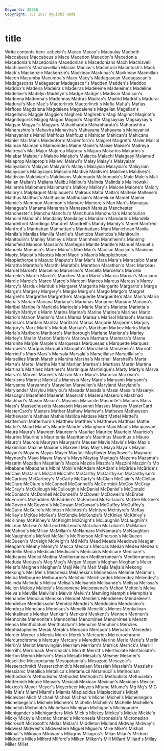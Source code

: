 ```yaml
---
Keywords: 22816 
Copyright: (C) 2017 Ryuichi Ueda
---
```


# title

Write contents here.
acLeish's Macao Macao's
Macaulay Macbeth Maccabeus Maccabeus's Mace Macedon Macedon's Macedonia Macedonia's Macedonian
Macedonian's Macedonians Mach Machiavelli Machiavelli's Machiavellian Macias Macias's Macintosh Macintosh's
Mack Mack's Mackenzie Mackenzie's Mackinac Mackinac's Mackinaw Macmillan Macon Macumba
Macumba's Macy Macy's Madagascan Madagascan's Madagascans Madagascar Madagascar's Madden Madden's
Maddox Maddox's Madeira Madeira's Madeiras Madeleine Madeleine's Madeline Madeline's Madelyn
Madelyn's Madge Madge's Madison Madison's Madonna Madonna's Madonnas Madras Madras's
Madrid Madrid's Madurai Madurai's Mae Mae's Maeterlinck Maeterlinck's Mafia Mafia's
Mafias Mafioso Magdalena Magdalene Magdalene's Magellan Magellan's Magellanic Maggie Maggie's
Maghreb Maghreb's Magi Maginot Maginot's Magnitogorsk Magog Magoo Magoo's Magritte
Magsaysay Magsaysay's Magyar Magyar's Magyars Mahabharata Mahabharata's Maharashtra Maharashtra's Mahavira
Mahavira's Mahayana Mahayana's Mahayanist Mahayanist's Mahdi Mahfouz Mahfouz's Mahican Mahican's
Mahicans Mahler Mai Mai's Maidenform Maidenform's Maigret Maigret's Mailer Maillol
Maiman Maiman's Maimonides Maine Maine's Maisie Maisie's Maitreya Maitreya's Maj
Major Majorca Majorca's Majuro Makarios Makarios's Malabar Malabar's Malabo Malabo's
Malacca Malachi Malagasy Malamud Malaprop Malaprop's Malawi Malawi's Malay Malay's
Malayalam Malayalam's Malayan Malayan's Malays Malaysia Malaysia's Malaysian Malaysian's Malaysians
Malcolm Maldive Maldive's Maldives Maldives's Maldivian Maldivian's Maldivians Maldonado Maldonado's
Male Male's Mali Malian Malian's Malians Malibu Malibu's Malinda Malinda's
Malinowski Mallarmé Mallomars Mallomars's Mallory Mallory's Malone Malone's Malory Malory's
Malplaquet Malplaquet's Malraux Malta Malta's Maltese Maltese's Malthus Malthus's Malthusian
Malthusian's Mameluke Mamet Mamie Mamie's Mammon Mammon's Mamore Mamore's Man
Man's Managua Managua's Manama Manama's Manasseh Manaus Manchester Manchester's Manchu
Manchu's Manchuria Manchuria's Manchurian Mancini Mancini's Mandalay Mandalay's Mandarin Mandarin's
Mandela Mandelbrot Mandingo Mandrell Mandrell's Mandy Mandy's Manet Manfred Manfred's
Manhattan Manhattan's Manhattans Mani Manichean Manila Manila's Manilas Manilla Manilla's
Manitoba Manitoba's Manitoulin Manitoulin's Manley Manley's Mann Mannheim Mannheim's Manning
Mansfield Manson Manson's Mantegna Mantle Mantle's Manuel Manuel's Manuela Manuela's
Manx Manx's Mao Mao's Maoism Maoism's Maoisms Maoist Maoist's Maoists
Maori Maori's Maoris Mapplethorpe Mapplethorpe's Maputo Maputo's Mar Mar's Mara
Mara's Maracaibo Marat Maratha Maratha's Marathi Marathi's Marathon Marathon's Marc
Marceau Marcel Marcel's Marcelino Marcelino's Marcella Marcella's Marcelo Marcelo's March
March's Marches Marci Marci's Marcia Marcia's Marciano Marcie Marcie's Marco
Marco's Marconi Marcos Marcus Marcus's Marcy Marcy's Marduk Marduk's Margaret
Margarita Margarito Margarito's Marge Marge's Margery Margery's Margie Margie's Margo
Margo's Margret Margret's Margrethe Margrethe's Marguerite Marguerite's Mari Mari's Maria
Maria's Marian Mariana Mariana's Marianas Marianne Mariano Mariano's Maribel Maribel's
Maricela Maricela's Marie Marie's Marietta Marietta's Marilyn Marilyn's Marin Marina
Marina's Marine Marine's Marines Mario Mario's Marion Marion's Maris Marisa
Marisa's Marisol Marisol's Marissa Marissa's Maritain Maritza Maritza's Marius Marjorie
Marjorie's Marjory Marjory's Mark Mark's Markab Markab's Markham Markov Marks
Marla Marla's Marlboro Marlboro's Marlborough Marlene Marlene's Marley Marley's Marlin
Marlon Marlon's Marlowe Marmara Marmara's Marne Maronite Marple Marple's Marquesas
Marquesas's Marquette Marquez Marquez's Marquis Marquita Marquita's Marrakesh Marrakesh's Marriott
Marriott's Mars Mars's Marsala Marsala's Marseillaise Marseillaise's Marseilles Marsh Marsh's
Marsha Marsha's Marshall Marshall's Marta Marta's Martel Martha Martial Martian
Martian's Martians Martin Martina Martina's Martinez Martinez's Martinique Martinique's Marty
Marty's Marva Marva's Marvell Marvell's Marvin Marx Marx's Marxism Marxism's
Marxisms Marxist Marxist's Marxists Mary Mary's Maryann Maryann's Maryanne Maryanne's
Maryellen Maryellen's Maryland Maryland's Marylander Marylou Marylou's Masada Masada's Masai
Masai's Masaryk Mascagni Masefield Maserati Maserati's Maseru Maseru's Mashhad Mashhad's
Mason Mason's Masonic Masonite Masonite's Masons Mass Mass's Massachusetts Massasoit
Massenet Masses Massey MasterCard MasterCard's Masters Mather Mathew Mathew's Mathews
Mathewson Mathewson's Mathias Mathis Matilda Matisse Matt Mattel Mattel's Matterhorn
Matterhorn's Matthew Matthew's Matthews Matthias Mattie Mattie's Maud Maud's Maude
Maude's Maugham Maui Maui's Maupassant Maura Maura's Maureen Maureen's Mauriac
Maurice Mauricio Mauricio's Maurine Maurine's Mauritania Mauritania's Mauritius Mauritius's Mauro
Mauro's Maurois Mauryan Mauryan's Mauser Mavis Mavis's Max Max's Maximilian
Maxine Maxine's Maxwell May May's Maya Maya's Mayan Mayan's Mayans
Mayas Mayer Mayfair Mayflower Mayflower's Maynard Maynard's Mayo Mayra Mayra's
Mays Maytag Maytag's Mazama Mazama's Mazarin Mazatlan Mazatlan's Mazda Mazola
Mazola's Mazzini Mazzini's Mb Mbabane Mbabane's Mbini Mbini's McAdam McAdam's
McBride McBride's McCain McCain's McCall McCall's McCarthy McCarthyism McCarthyism's McCartney
McCartney's McCarty McCarty's McClain McClain's McClellan McClure McClure's McConnell McConnell's
McCormick McCoy McCray McCray's McCullough McCullough's McDaniel McDaniel's McDonald McDonald's
McDonnell McDonnell's McDowell McDowell's McEnroe McEnroe's McFadden McFadden's McFarland McFarland's
McGee McGee's McGovern McGovern's McGowan McGowan's McGuffey McGuffey's McGuire McGuire's
McIntosh McIntosh's McIntyre McIntyre's McKay McKay's McKee McKee's McKenzie McKenzie's
McKinley McKinley's McKinney McKinney's McKnight McKnight's McLaughlin McLaughlin's McLean McLean's
McLeod McLeod's McLuhan McLuhan's McMahon McMahon's McMillan McMillan's McNamara McNamara's
McNaughton McNaughton's McNeil McNeil's McPherson McPherson's McQueen McQueen's McVeigh McVeigh's
Md Md's Mead Meade Meadows Meagan Meagan's Meany Meany's Mecca
Mecca's Meccas Medan Medea Medea's Medellin Media Medicaid Medicaid's Medicaids
Medicare Medicare's Medicares Medici Medina Mediterranean Mediterranean's Mediterraneans Medusa Medusa's
Meg Meg's Megan Megan's Meghan Meghan's Meier Meier's Meighen Meighen's
Meiji Meiji's Meir Mejia Mejia's Mekong Mekong's Mel Mel's Melanesia
Melanesia's Melanesian Melanie Melanie's Melba Melbourne Melbourne's Melchior Melchizedek Melendez
Melendez's Melinda Melinda's Melisa Melisa's Melisande Melisande's Melissa Melissa's Mellon
Melody Melody's Melpomene Melpomene's Melton Melton's Melva Melva's Melville Melville's
Melvin Melvin's Memling Memphis Memphis's Menander Mencius Mencken Mendel Mendel's
Mendeleev Mendeleev's Mendelian Mendelssohn Mendez Mendez's Mendocino Mendocino's Mendoza Menelaus
Menelaus's Menelik Menelik's Menes Menkalinan Menkalinan's Menkar Menkar's Menkent Menkent's
Mennen Mennen's Mennonite Mennonite's Mennonites Menominee Menominee's Menotti Mensa Mentholatum
Mentholatum's Menuhin Menuhin's Menzies Mephistopheles Merak Merak's Mercado Mercado's Mercator
Mercedes Mercer Mercer's Mercia Merck Merck's Mercuries Mercurochrome Mercurochrome's Mercury
Mercury's Meredith Merino Merle Merle's Merlin Merlin's Merlot Merovingian Merriam
Merriam's Merrick Merrick's Merrill Merrill's Merrimack Merrimack's Merritt Merritt's Merthiolate
Merthiolate's Merton Mervin Mervin's Mesa Mesabi Mesabi's Mesmer Mesmer's Mesolithic
Mesopotamia Mesopotamia's Mesozoic Mesozoic's Messerschmidt Messerschmidt's Messiaen Messiah Messiah's Messiahs
Messianic Metallica Metallica's Metamucil Metamucil's Methodism Methodism's Methodisms Methodist Methodist's
Methodists Methuselah Metternich Meuse Meuse's Mexicali Mexican Mexican's Mexicans Mexico
Mexico's Meyer Meyer's Meyerbeer Meyers Mfume Mfume's Mg Mg's MiG
Mia Mia's Miami Miami's Miamis Miaplacidus Miaplacidus's Micah Micawber Mich
Michael Micheal Micheal's Michel Michel's Michelangelo Michelangelo's Michele Michele's Michelin
Michelin's Michelle Michelle's Michelob Michelob's Michelson Michigan Michigan's Michigander Michigander's
Michiganders Mick Mick's Mickey Mickey's Mickie Mickie's Micky Micky's Micmac
Micmac's Micronesia Micronesia's Micronesian Microsoft Microsoft's Midas Midas's Middleton Midland
Midway Midway's Midwest Midwest's Midwestern Miguel Miguel's Mike Mike's Mikhail
Mikhail's Mikoyan Mikoyan's Milagros Milagros's Milan Milan's Mildred Mildred's Miles
Milford Milford's Milken Milken's Mill Millard Millard's Millay Miller Millet

